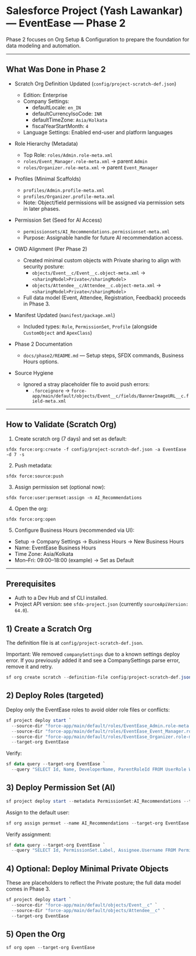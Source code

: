 # Salesforce Project (Yash Lawankar) — EventEase — Phase 2

Phase 2 focuses on Org Setup & Configuration to prepare the foundation for data modeling and automation.

---

## What Was Done in Phase 2

- Scratch Org Definition Updated (`config/project-scratch-def.json`)
  - Edition: Enterprise
  - Company Settings:
    - defaultLocale: `en_IN`
    - defaultCurrencyIsoCode: `INR`
    - defaultTimeZone: `Asia/Kolkata`
    - fiscalYearStartMonth: `4`
  - Language Settings: Enabled end-user and platform languages

- Role Hierarchy (Metadata)
  - Top Role: `roles/Admin.role-meta.xml`
  - `roles/Event_Manager.role-meta.xml` → parent `Admin`
  - `roles/Organizer.role-meta.xml` → parent `Event_Manager`

- Profiles (Minimal Scaffolds)
  - `profiles/Admin.profile-meta.xml`
  - `profiles/Organizer.profile-meta.xml`
  - Note: Object/field permissions will be assigned via permission sets in later phases.

- Permission Set (Seed for AI Access)
  - `permissionsets/AI_Recommendations.permissionset-meta.xml`
  - Purpose: Assignable handle for future AI recommendation access.

- OWD Alignment (Per Phase 2)
  - Created minimal custom objects with Private sharing to align with security posture:
    - `objects/Event__c/Event__c.object-meta.xml` → `<sharingModel>Private</sharingModel>`
    - `objects/Attendee__c/Attendee__c.object-meta.xml` → `<sharingModel>Private</sharingModel>`
  - Full data model (Event, Attendee, Registration, Feedback) proceeds in Phase 3.

- Manifest Updated (`manifest/package.xml`)
  - Included types: `Role`, `PermissionSet`, `Profile` (alongside `CustomObject` and `ApexClass`)

- Phase 2 Documentation
  - `docs/phase2/README.md` — Setup steps, SFDX commands, Business Hours options.

- Source Hygiene
  - Ignored a stray placeholder file to avoid push errors:
    - `.forceignore` → `force-app/main/default/objects/Event__c/fields/BannerImageURL__c.field-meta.xml`

---

## How to Validate (Scratch Org)

1) Create scratch org (7 days) and set as default:
```
sfdx force:org:create -f config/project-scratch-def.json -a EventEase -d 7 -s
```

2) Push metadata:
```
sfdx force:source:push
```

3) Assign permission set (optional now):
```
sfdx force:user:permset:assign -n AI_Recommendations
```

4) Open the org:
```
sfdx force:org:open
```

5) Configure Business Hours (recommended via UI):
- Setup → Company Settings → Business Hours → New Business Hours
- Name: EventEase Business Hours
- Time Zone: Asia/Kolkata
- Mon–Fri: 09:00–18:00 (example) → Set as Default

---
## Prerequisites
- Auth to a Dev Hub and sf CLI installed.
- Project API version: see `sfdx-project.json` (currently `sourceApiVersion: 64.0`).

## 1) Create a Scratch Org
The definition file is at `config/project-scratch-def.json`.

Important: We removed `companySettings` due to a known settings deploy error. If you previously added it and see a CompanySettings parse error, remove it and retry.

```powershell
sf org create scratch --definition-file config/project-scratch-def.json --alias EventEase --duration-days 7 --set-default
```

## 2) Deploy Roles (targeted)
Deploy only the EventEase roles to avoid older role files or conflicts:

```powershell
sf project deploy start `
  --source-dir "force-app/main/default/roles/EventEase_Admin.role-meta.xml" `
  --source-dir "force-app/main/default/roles/EventEase_Event_Manager.role-meta.xml" `
  --source-dir "force-app/main/default/roles/EventEase_Organizer.role-meta.xml" `
  --target-org EventEase
```

Verify:
```powershell
sf data query --target-org EventEase `
  --query "SELECT Id, Name, DeveloperName, ParentRoleId FROM UserRole WHERE Name LIKE 'EventEase%' ORDER BY Name"
```

## 3) Deploy Permission Set (AI)
```powershell
sf project deploy start --metadata PermissionSet:AI_Recommendations --target-org EventEase
```

Assign to the default user:
```powershell
sf org assign permset --name AI_Recommendations --target-org EventEase
```

Verify assignment:
```powershell
sf data query --target-org EventEase `
  --query "SELECT Id, PermissionSet.Label, Assignee.Username FROM PermissionSetAssignment WHERE PermissionSet.Name = 'AI_Recommendations'"
```

## 4) Optional: Deploy Minimal Private Objects
These are placeholders to reflect the Private posture; the full data model comes in Phase 3.

```powershell
sf project deploy start `
  --source-dir "force-app/main/default/objects/Event__c" `
  --source-dir "force-app/main/default/objects/Attendee__c" `
  --target-org EventEase
```

## 5) Open the Org
```powershell
sf org open --target-org EventEase
```

